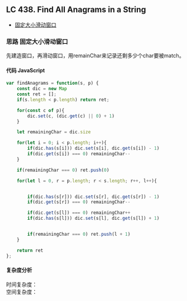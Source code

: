 ## LC 438. Find All Anagrams in a String

- [固定大小滑动窗口](#思路-固定大小滑动窗口)

### 思路 固定大小滑动窗口
先建造窗口，再滑动窗口，用remainChar来记录还剩多少个char要被match。
#### 代码 JavaScript

```JavaScript
var findAnagrams = function(s, p) {
    const dic = new Map
    const ret = [];
    if(s.length < p.length) return ret;

    for(const c of p){
        dic.set(c, (dic.get(c) || 0) + 1)
    }

    let remainingChar = dic.size

    for(let i = 0; i < p.length; i++){
        if(dic.has(s[i])) dic.set(s[i], dic.get(s[i]) - 1)
        if(dic.get(s[i]) === 0) remainingChar--
    }

    if(remainingChar === 0) ret.push(0)

    for(let l = 0, r = p.length; r < s.length; r++, l++){


        if(dic.has(s[r])) dic.set(s[r], dic.get(s[r]) - 1)
        if(dic.get(s[r]) === 0) remainingChar--

        if(dic.get(s[l]) === 0) remainingChar++
        if(dic.has(s[l])) dic.set(s[l], dic.get(s[l]) + 1)


        if(remainingChar === 0) ret.push(l + 1)
    }

    return ret
};

```

#### 复杂度分析
时间复杂度： </br>
空间复杂度：